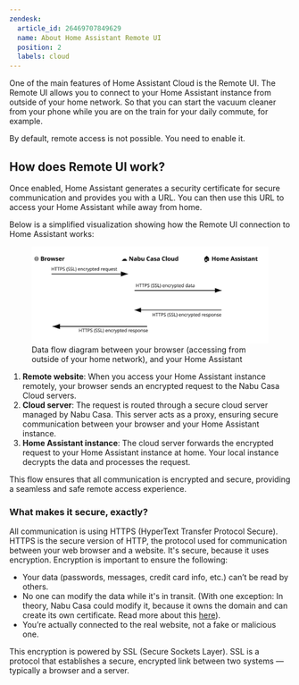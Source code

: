 ```yaml
---
zendesk:
  article_id: 26469707849629
  name: About Home Assistant Remote UI
  position: 2
  labels: cloud
---
```


One of the main features of Home Assistant Cloud is the Remote UI. The Remote UI allows you to connect to your Home Assistant instance from outside of your home network. So that you can start the vacuum cleaner from your phone while you are on the train for your daily commute, for example.

By default, remote access is not possible. You need to enable it.

## How does Remote UI work?

Once enabled, Home Assistant generates a security certificate for secure communication and provides you with a URL. You can then use this URL to access your Home Assistant while away from home.

Below is a simplified visualization showing how the Remote UI connection to Home Assistant works:

<figure>
  <img src="/static/img/cloud/ha-cloud-remote-remote-ui-data-flow.svg" alt="Data flow diagram between your browser outside of your home network, and your Home Assistant">
  <figcaption>Data flow diagram between your browser (accessing from outside of your home network), and your Home Assistant</figcaption>
</figure>

1. **Remote website**: When you access your Home Assistant instance remotely, your browser sends an encrypted request to the Nabu Casa Cloud servers.
2. **Cloud server**: The request is routed through a secure cloud server managed by Nabu Casa. This server acts as a proxy, ensuring secure communication between your browser and your Home Assistant instance.
3. **Home Assistant instance**: The cloud server forwards the encrypted request to your Home Assistant instance at home. Your local instance decrypts the data and processes the request.

This flow ensures that all communication is encrypted and secure, providing a seamless and safe remote access experience.

### What makes it secure, exactly?

All communication is using HTTPS (HyperText Transfer Protocol Secure). HTTPS is the secure version of HTTP, the protocol used for communication between your web browser and a website. It's secure, because it uses encryption. Encryption is important to ensure the following:

- Your data (passwords, messages, credit card info, etc.) can’t be read by others.
- No one can modify the data while it's in transit. (With one exception: In theory, Nabu Casa could modify it, because it owns the domain and can create its own certificate. Read more about this [here]()).
- You’re actually connected to the real website, not a fake or malicious one.

This encryption is powered by SSL (Secure Sockets Layer). SSL is a protocol that establishes a secure, encrypted link between two systems — typically a browser and a server.
